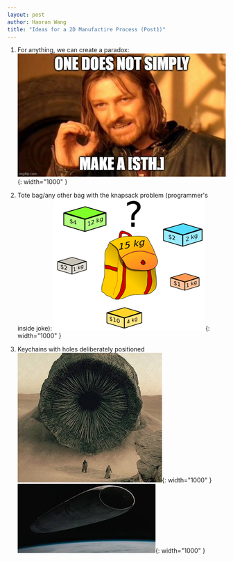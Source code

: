 ```yaml
---
layout: post
author: Haoran Wang
title: "Ideas for a 2D Manufactire Process (Post1)"
---
```


1. For anything, we can create a paradox:
![Image of Boromir meme](/assets/images/Manus_et_Machina_course_images/25-03-01-2D_ideas0/p1.jpg ){: width="1000" }

2. Tote bag/any other bag with the knapsack problem (programmer's inside joke):
![Image of knapsack meme](/assets/images/Manus_et_Machina_course_images/25-03-01-2D_ideas0/p2.png ){: width="1000" }

3. Keychains with holes deliberately positioned
![Image of sandworm](/assets/images/Manus_et_Machina_course_images/25-03-01-2D_ideas0/p3.jpg ){: width="1000" }
![Image of heighliner](/assets/images/Manus_et_Machina_course_images/25-03-01-2D_ideas0/p4.jpeg ){: width="1000" }


